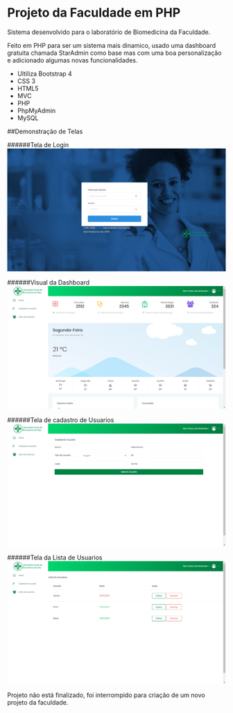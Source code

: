# Projeto da Faculdade em PHP

Sistema desenvolvido para o laboratório de Biomedicina da Faculdade.

Feito em PHP para ser um sistema mais dinamico, usado uma dashboard gratuita chamada StarAdmin como base mas com uma boa personalização
e adicionado algumas novas funcionalidades.

- Ultiliza Bootstrap 4
- CSS 3
- HTML5
- MVC
- PHP
- PhpMyAdmin
- MySQL

##Demonstração de Telas

######Tela de Login
![](/Capturas/Login.png?raw=true "Login")

######Visual da Dashboard
![](/Capturas/DashboardPHP.png?raw=true "Dashboard")

######Tela de cadastro de Usuarios
![](/Capturas/Cadastro.png?raw=true "Cadastro")

######Tela da Lista de Usuarios
![](/Capturas/Lista.png?raw=true "Lista")


Projeto não está finalizado, foi interrompido para criação de um novo projeto da faculdade.
